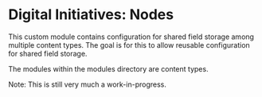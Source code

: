 # Digital Initiatives: Nodes

This custom module contains configuration for shared field storage among multiple content types. The goal is for this to allow reusable configuration for shared field storage.

The modules within the modules directory are content types.

Note: This is still very much a work-in-progress.
